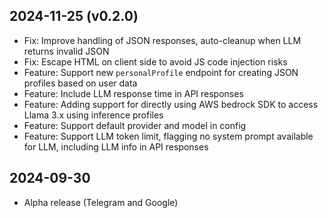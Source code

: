 
2024-11-25 (v0.2.0)
------------------

- Fix: Improve handling of JSON responses, auto-cleanup when LLM returns invalid JSON
- Fix: Escape HTML on client side to avoid JS code injection risks
- Feature: Support new `personalProfile` endpoint for creating JSON profiles based on user data
- Feature: Include LLM response time in API responses
- Feature: Adding support for directly using AWS bedrock SDK to access Llama 3.x using inference profiles
- Feature: Support default provider and model in config
- Feature: Support LLM token limit, flagging no system prompt available for LLM, including LLM info in API responses

2024-09-30
------------------

- Alpha release (Telegram and Google)